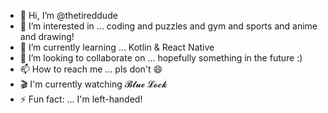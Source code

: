 - 👋 Hi, I’m @thetireddude
- 👀 I’m interested in ... coding and puzzles and gym and sports and anime and drawing!
- 🌱 I’m currently learning ... Kotlin & React Native
- 💞️ I’m looking to collaborate on ... hopefully something in the future :)
- 📫 How to reach me ... pls don't 😄
- 🎬 I'm currently watching 𝓑𝓵𝓾𝓮 𝓛𝓸𝓬𝓴
- ⚡ Fun fact: ... I'm left-handed!

<!---
thetireddude/thetireddude is a ✨ special ✨ repository because its `README.md` (this file) appears on your GitHub profile.
You can click the Preview link to take a look at your changes.
--->
